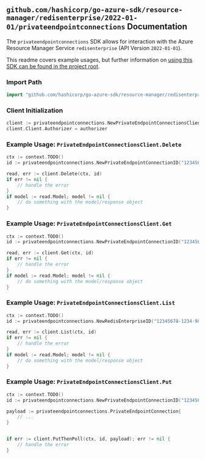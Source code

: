 
## `github.com/hashicorp/go-azure-sdk/resource-manager/redisenterprise/2022-01-01/privateendpointconnections` Documentation

The `privateendpointconnections` SDK allows for interaction with the Azure Resource Manager Service `redisenterprise` (API Version `2022-01-01`).

This readme covers example usages, but further information on [using this SDK can be found in the project root](https://github.com/hashicorp/go-azure-sdk/tree/main/docs).

### Import Path

```go
import "github.com/hashicorp/go-azure-sdk/resource-manager/redisenterprise/2022-01-01/privateendpointconnections"
```


### Client Initialization

```go
client := privateendpointconnections.NewPrivateEndpointConnectionsClientWithBaseURI("https://management.azure.com")
client.Client.Authorizer = authorizer
```


### Example Usage: `PrivateEndpointConnectionsClient.Delete`

```go
ctx := context.TODO()
id := privateendpointconnections.NewPrivateEndpointConnectionID("12345678-1234-9876-4563-123456789012", "example-resource-group", "clusterValue", "privateEndpointConnectionValue")

read, err := client.Delete(ctx, id)
if err != nil {
	// handle the error
}
if model := read.Model; model != nil {
	// do something with the model/response object
}
```


### Example Usage: `PrivateEndpointConnectionsClient.Get`

```go
ctx := context.TODO()
id := privateendpointconnections.NewPrivateEndpointConnectionID("12345678-1234-9876-4563-123456789012", "example-resource-group", "clusterValue", "privateEndpointConnectionValue")

read, err := client.Get(ctx, id)
if err != nil {
	// handle the error
}
if model := read.Model; model != nil {
	// do something with the model/response object
}
```


### Example Usage: `PrivateEndpointConnectionsClient.List`

```go
ctx := context.TODO()
id := privateendpointconnections.NewRedisEnterpriseID("12345678-1234-9876-4563-123456789012", "example-resource-group", "clusterValue")

read, err := client.List(ctx, id)
if err != nil {
	// handle the error
}
if model := read.Model; model != nil {
	// do something with the model/response object
}
```


### Example Usage: `PrivateEndpointConnectionsClient.Put`

```go
ctx := context.TODO()
id := privateendpointconnections.NewPrivateEndpointConnectionID("12345678-1234-9876-4563-123456789012", "example-resource-group", "clusterValue", "privateEndpointConnectionValue")

payload := privateendpointconnections.PrivateEndpointConnection{
	// ...
}


if err := client.PutThenPoll(ctx, id, payload); err != nil {
	// handle the error
}
```
